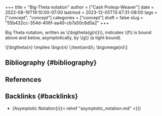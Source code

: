 +++
title = "Big-Theta notation"
author = ["Cash Prokop-Weaver"]
date = 2022-08-19T19:10:00-07:00
lastmod = 2023-12-05T13:47:31-08:00
tags = ["concept", "concept"]
categories = ["concept"]
draft = false
slug = "55b432cc-354d-406f-aa49-cb7a50c8d5a2"
+++

Big Theta notation, written as \\(\bigtheta{g(n)}\\), indicates \\(f\\) is bound above and below, asymptotically, by \\(g\\) (a tight bound).

\\[\bigtheta{n} \implies \bigo{n} \\;\text{and}\\; \bigomega{n}\\]


## Bibliography {#bibliography}

## References

<style>.csl-entry{text-indent: -1.5em; margin-left: 1.5em;}</style><div class="csl-bib-body">
</div>


## Backlinks {#backlinks}

-   [Asymptotic Notation]({{< relref "asymptotic_notation.md" >}})
